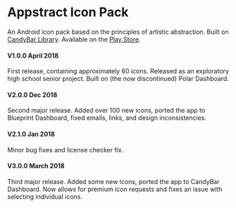 # Appstract Icon Pack

An Android icon pack based on the principles of artistic abstraction. Built on [CandyBar Library](https://github.com/danimahardhika/candybar-library). Available on the [Play Store](https://play.google.com/store/apps/details?id=com.melon.appstract).

#### V1.0.0 April 2018
First release, containing approximately 60 icons. Released as an exploratory high school senior project. Built on (the now discontinued) Polar Dashboard.

#### V2.0.0 Dec 2018
Second major release. Added over 100 new icons, ported the app to Blueprint Dashboard, fixed emails, links, and design inconsistencies. 

#### V2.1.0 Jan 2018
Minor bug fixes and license checker fix.

#### V3.0.0 March 2018
Third major release. Added some new icons, ported the app to CandyBar Dashboard. Now allows for premium icon requests and fixes an issue with selecting individual icons.
